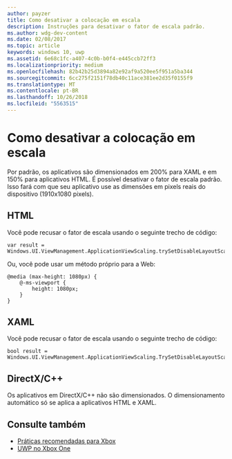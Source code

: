 ```yaml
---
author: payzer
title: Como desativar a colocação em escala
description: Instruções para desativar o fator de escala padrão.
ms.author: wdg-dev-content
ms.date: 02/08/2017
ms.topic: article
keywords: windows 10, uwp
ms.assetid: 6e68c1fc-a407-4c0b-b0f4-e445ccb72ff3
ms.localizationpriority: medium
ms.openlocfilehash: 82b42b25d3894a82e92af9a520ee5f951a5ba344
ms.sourcegitcommit: 6cc275f2151f78db40c11ace381ee2d35f0155f9
ms.translationtype: MT
ms.contentlocale: pt-BR
ms.lasthandoff: 10/26/2018
ms.locfileid: "5563515"
---
```

# <a name="how-to-turn-off-scaling"></a>Como desativar a colocação em escala   
Por padrão, os aplicativos são dimensionados em 200% para XAML e em 150% para aplicativos HTML. É possível desativar o fator de escala padrão. Isso fará com que seu aplicativo use as dimensões em pixels reais do dispositivo (1910x1080 pixels).   
   
## <a name="html"></a>HTML   
Você pode recusar o fator de escala usando o seguinte trecho de código: 
   
```
var result = Windows.UI.ViewManagement.ApplicationViewScaling.trySetDisableLayoutScaling(true);
```

Ou, você pode usar um método próprio para a Web:   

```   
@media (max-height: 1080px) {   
    @-ms-viewport {   
        height: 1080px;   
    }   
}   
```

## <a name="xaml"></a>XAML
Você pode recusar o fator de escala usando o seguinte trecho de código:   
   
```
bool result = Windows.UI.ViewManagement.ApplicationViewScaling.TrySetDisableLayoutScaling(true);
```
   
## <a name="directxc"></a>DirectX/C++   
Os aplicativos em DirectX/C++ não são dimensionados. O dimensionamento automático só se aplica a aplicativos HTML e XAML.  

## <a name="see-also"></a>Consulte também
- [Práticas recomendadas para Xbox](tailoring-for-xbox.md)
- [UWP no Xbox One](index.md)
